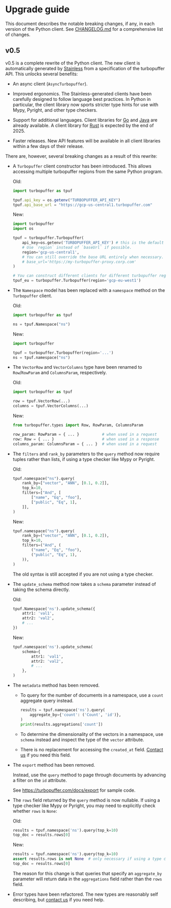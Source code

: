 # Upgrade guide

This document describes the notable breaking changes, if any, in each version of
the Python client. See [CHANGELOG.md](./CHANGELOG.md) for a comprehensive
list of changes.

## v0.5

v0.5 is a complete rewrite of the Python client. The new client is
automatically generated by [Stainless](https://www.stainless.com/) from
a specification of the turbopuffer API. This unlocks several benefits:

  * An async client (`AsyncTurbopuffer`).

  * Improved ergonomics. The Stainless-generated clients have been carefully
    designed to follow language best practices. In Python in particular, the
    client library now sports stricter type hints for use with Mypy, Pyright,
    and other type checkers.

  * Support for additional languages. Client libraries for
    [Go](https://github.com/turbopuffer/turbopuffer-go) and
    [Java](https://github.com/turbopuffer/turbopuffer-java) are already
    available. A client library for
    [Rust](https://github.com/turbopuffer/turbopuffer-rust) is expected by
    the end of 2025.

  * Faster releases. New API features will be available in all client libraries
    within a few days of their release.

There are, however, several breaking changes as a result of this rewrite:

- A `Turbopuffer` client constructor has been introduced. This allows
  accessing multiple turbopuffer regions from the same Python program.

  Old:

  ```ts
  import turbopuffer as tpuf

  tpuf.api_key = os.getenv("TURBOPUFFER_API_KEY")
  tpuf.api_base_url = "https://gcp-us-central1.turbopuffer.com"
  ```

  New:

  ```py
  import turbopuffer
  import os

  tpuf = turbopuffer.Turbopuffer(
      api_key=os.getenv('TURBOPUFFER_API_KEY') # this is the default and can be omitted,
      # Use `region` instead of `baseUrl` if possible.
      region='gcp-us-central1',
      # You can still override the base URL entirely when necessary.
      # base_url='https://my-turbopuffer-proxy.corp.com'
  )

  # You can construct different clients for different turbopuffer regions.
  tpuf_eu = turbopuffer.Turbopuffer(region='gcp-eu-west1')
  ```

- The `Namespace` model has been replaced with a `namespace` method on
  the `Turbopuffer` client.

  Old:

  ```py
  import turbopuffer as tpuf

  ns = tpuf.Namespace("ns")
  ```

  New:

  ```py
  import turbopuffer

  tpuf = turbopuffer.Turbopuffer(region='...')
  ns = tpuf.namespace("ns")
  ```

- The `VectorRow` and `VectorColumns` type have been renamed to
  `Row`/`RowParam` and `ColumnsParam`, respectively.

  Old:

  ```py
  import turbopuffer as tpuf

  row = tpuf.VectorRow(...)
  columns = tpuf.VectorColumns(...)
  ```

  New:

  ```py
  from turbopuffer.types import Row, RowParam, ColumnsParam

  row_param: RowParam = { ... }          # when used in a request
  row: Row = { ... }                     # when used in a response
  columns_param: ColumnsParam = { ... }  # when used in a request
  ```

- The `filters` and `rank_by` parameters to the `query` method now require
  tuples rather than lists, if using a type checker like Mypy or Pyright.

  Old:

  ```py
  tpuf.namespace("ns").query(
      rank_by=["vector", "ANN", [0.1, 0.2]],
      top_k=10,
      filters=["And", [
          ["name", "Eq", "foo"],
          ["public", "Eq", 1],
      ]],
  )
  ```

  New:

  ```py
  tpuf.namespace("ns").query(
      rank_by=("vector", "ANN", [0.1, 0.2]),
      top_k=10,
      filters=("And", (
          ("name", "Eq", "foo"),
          ("public", "Eq", 1),
      )),
  )
  ```

  The old syntax is still accepted if you are not using a type checker.

- The `update_schema` method now takes a `schema` parameter instead of
  taking the schema directly.

  Old:

  ```py
  tpuf.Namespace('ns').update_schema({
      attr1: 'val1',
      attr2: 'val2',
      # ...
  })
  ```

  New:

  ```py
  tpuf.namespace('ns').update_schema(
      schema={
          attr1: 'val1',
          attr2: 'val2',
          # ...
      },
  )
  ```

- The `metadata` method has been removed.

  - To query for the number of documents in a namespace, use a `count` aggregate
    query instead.

    ```py
    results = tpuf.namespace('ns').query(
        aggregate_by={'count': ('Count', 'id')},
    )
    print(results.aggregations['count'])
    ```

  - To determine the dimensionality of the vectors in a namespace, use
    `schema` instead and inspect the type of the `vector` attribute.

  - There is no replacement for accessing the `created_at` field. [Contact us]
    if you need this field.

- The `export` method has been removed.

  Instead, use the `query` method to page through documents by advancing a
  filter on the `id` attribute.

  See <https://turbopuffer.com/docs/export> for sample code.

- The `rows` field returned by the `query` method is now nullable. If using a
  type checker like Mypy or Pyright, you may need to explicitly check whether `rows` is
  `None`:

  Old:

  ```py
  results = tpuf.namespace('ns').query(top_k=10)
  top_doc = results.rows[0]
  ```

  New:

  ```py
  results = tpuf.namespace('ns').query(top_k=10)
  assert results.rows is not None  # only necessary if using a type checker
  top_doc = results.rows[0]
  ```

  The reason for this change is that queries that specify an `aggregate_by`
  parameter will return data in the `aggregations` field rather than the
  `rows` field.

- Error types have been refactored. The new types are reasonably self
  describing, but [contact us] if you need help.

[contact us]: https://turbopuffer.com/contact
